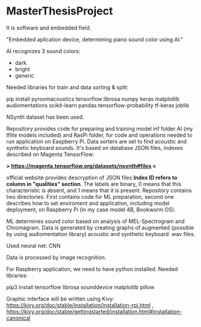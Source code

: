 # MasterThesisProject

It is software and embedded field.

"Embedded aplication device, determining piano sound color using AI."

AI recognizes 3 sound colors:
 - dark
 - bright
 - generic

Needed libraries for train and data sorting & split: 

pip install pyroomacoustics tensorflow librosa numpy keras matplotlib audiomentations scikit-learn pandas tensorflow-probability tf-keras  joblib 

NSynth dataset has been used.

Repository provides code for preparing and training model inf folder AI (my tflite models included) and RasPi folder, for code and operations needed to run application on Easpberry Pi. Data sorters are set to find acoustic and synthetic keyboard sounds. It's based on database JSON files, indexes described on Magenta TensorFlow:

**> https://magenta.tensorflow.org/datasets/nsynth#files <**

official website provides descryption of JSON files **Index ID refers to column in "qualities" section**. The labels are binary, 0 means that this characteristic is absent, and 1 means that it is present. Repository contains two directories. First contains code for ML preparation, second one describes how to set enviroment and application, including model deployment, on Raspberry Pi (in my case model 4B, Bookworm OS). 

ML determines sound color based on analysis of MEL-Spectrogram and Chromagram. Data is generated by creating graphs of augmented (possible by using audiomentation library) acoustic and synthetic keyboard .wav files.

Used neural net: CNN

Data is processed by image recognition.

For Raspberry application, we need to have python installed. Needed libraries:

pip3 install tensorflow librosa sounddevice matplotlib pillow

Graphic interface will be written using Kivy:  https://kivy.org/doc/stable/installation/installation-rpi.html , https://kivy.org/doc/stable/gettingstarted/installation.html#installation-canonical 



